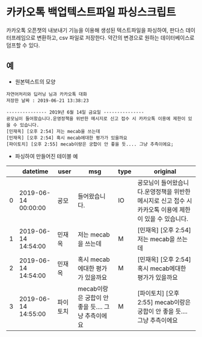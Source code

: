 # 카카오톡 백업텍스트파일 파싱스크립트
카카오톡 오픈챗의 내보내기 기능을 이용해 생성된 텍스트파일을 파싱하여, 판다스 데이터프레임으로 변환하고, csv 파일로 저장한다. 약간의 변경으로 원하는 데이터베이스로 덤프할 수 있다.



## 예

* 원본텍스트의 모양

```
자연어처리와 딥러닝 님과 카카오톡 대화
저장한 날짜 : 2019-06-21 13:38:23

--------------- 2019년 6월 14일 금요일 ---------------
굥모님이 들어왔습니다.운영정책을 위반한 메시지로 신고 접수 시 카카오톡 이용에 제한이 있을 수 있습니다. 
[민재옥] [오후 2:54] 저는 mecab을 쓰는데 
[민재옥] [오후 2:54] 혹시 mecab에대한 평가가 있을까요
[파이토치] [오후 2:55] mecab이랑은 궁합이 안 좋을 듯.... 그냥 추측이에요;
```
*  파싱하여 만들어진 테이블 예

|      | datetime            | user     | msg                                               | type | original                                                     |
| ---- | ------------------- | -------- | ------------------------------------------------- | ---- | ------------------------------------------------------------ |
| 0    | 2019-06-14 00:00:00 | 굥모     | 들어왔습니다.                                     | IO   | 굥모님이 들어왔습니다.운영정책을 위반한 메시지로 신고 접수 시 카카오톡 이용에 제한이 있을 수 있습니다. |
| 1    | 2019-06-14 14:54:00 | 민재옥   | 저는 mecab을 쓰는데                               | M    | [민재옥] [오후 2:54] 저는 mecab을 쓰는데                     |
| 2    | 2019-06-14 14:54:00 | 민재옥   | 혹시 mecab에대한 평가가 있을까요                  | M    | [민재옥] [오후 2:54] 혹시 mecab에대한 평가가 있을까요        |
| 3    | 2019-06-14 14:55:00 | 파이토치 | mecab이랑은 궁합이 안 좋을 듯.... 그냥 추측이에요 | M    | [파이토치] [오후 2:55] mecab이랑은 궁합이 안 좋을 듯.... 그냥 추측이에요 |